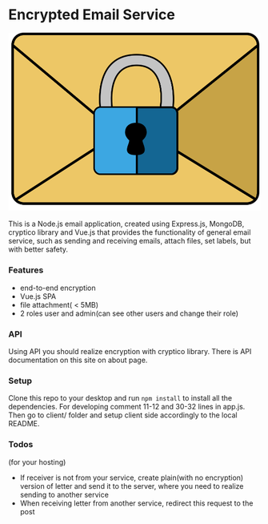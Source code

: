 # Encrypted Email Service

![logo](client/src/assets/logo.svg)

This is a Node.js email application, created using Express.js, MongoDB, cryptico library and Vue.js that provides the functionality of general email service, such as sending and receiving emails, attach files, set labels, but with better safety.

### Features
- end-to-end encryption
- Vue.js SPA
- file attachment( < 5MB)
- 2 roles user and admin(can see other users and change their role)

### API 
Using API you should realize encryption with cryptico library. There is API documentation on this site on about page.

### Setup
Clone this repo to your desktop and run `npm install` to install all the dependencies. For developing comment 11-12 and 30-32 lines in app.js. Then go to client/ folder and setup client side accordingly to the local README.

### Todos 
(for your hosting)
 - If receiver is not from your service, create plain(with no encryption) version of letter and send it to the server, where you need to realize sending to another service
 - When receiving letter from another service, redirect this request to the post 
